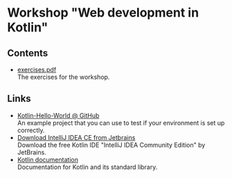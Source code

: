 Workshop "Web development in Kotlin"
====================================

Contents
--------

* [exercises.pdf](exercises.pdf)\
  The exercises for the workshop.

Links
-----

* [Kotlin-Hello-World @ GitHub](https://github.com/SIT-Kotlin-Workshop/Kotlin-Hello-World)\
  An example project that you can use to test if your environment is set up correctly.
* [Download IntelliJ IDEA CE from Jetbrains](https://www.jetbrains.com/idea/download)\
  Download the free Kotlin IDE "IntelliJ IDEA Community Edition" by JetBrains.
* [Kotlin documentation](https://kotlinlang.org/docs/getting-started.html)\
  Documentation for Kotlin and its standard library.
